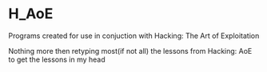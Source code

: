 # H_AoE
Programs created for use in conjuction with Hacking: The Art of Exploitation

Nothing more then retyping most(if not all) the lessons from Hacking: AoE to get the lessons in my head
